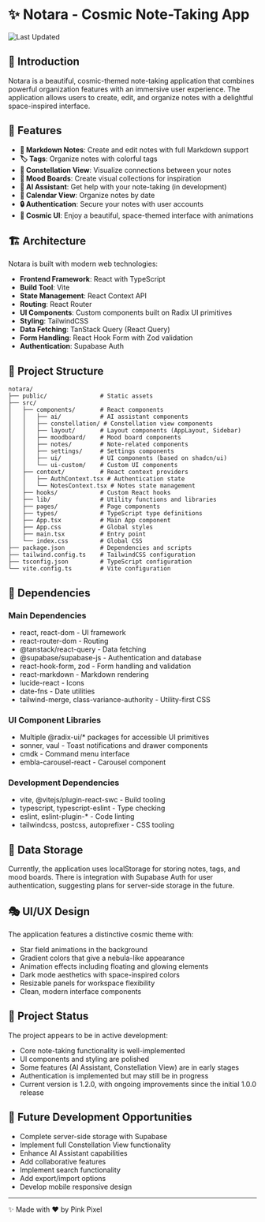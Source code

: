 # ✨ Notara - Cosmic Note-Taking App

![Last Updated](https://img.shields.io/badge/Last%20Updated-May%209%2C%202025-blueviolet)

## 🌌 Introduction

Notara is a beautiful, cosmic-themed note-taking application that combines powerful organization features with an immersive user experience. The application allows users to create, edit, and organize notes with a delightful space-inspired interface.

## 🚀 Features

- **📝 Markdown Notes**: Create and edit notes with full Markdown support
- **🏷️ Tags**: Organize notes with colorful tags
- **🌠 Constellation View**: Visualize connections between your notes
- **🎨 Mood Boards**: Create visual collections for inspiration
- **🤖 AI Assistant**: Get help with your note-taking (in development)
- **📅 Calendar View**: Organize notes by date
- **🔒 Authentication**: Secure your notes with user accounts
- **🌃 Cosmic UI**: Enjoy a beautiful, space-themed interface with animations

## 🏗️ Architecture

Notara is built with modern web technologies:

- **Frontend Framework**: React with TypeScript
- **Build Tool**: Vite
- **State Management**: React Context API
- **Routing**: React Router
- **UI Components**: Custom components built on Radix UI primitives
- **Styling**: TailwindCSS
- **Data Fetching**: TanStack Query (React Query)
- **Form Handling**: React Hook Form with Zod validation
- **Authentication**: Supabase Auth

## 📂 Project Structure

```
notara/
├── public/               # Static assets
├── src/
│   ├── components/       # React components
│   │   ├── ai/           # AI assistant components
│   │   ├── constellation/ # Constellation view components
│   │   ├── layout/       # Layout components (AppLayout, Sidebar)
│   │   ├── moodboard/    # Mood board components
│   │   ├── notes/        # Note-related components
│   │   ├── settings/     # Settings components
│   │   ├── ui/           # UI components (based on shadcn/ui)
│   │   └── ui-custom/    # Custom UI components
│   ├── context/          # React context providers
│   │   ├── AuthContext.tsx # Authentication state
│   │   └── NotesContext.tsx # Notes state management
│   ├── hooks/            # Custom React hooks
│   ├── lib/              # Utility functions and libraries
│   ├── pages/            # Page components
│   ├── types/            # TypeScript type definitions
│   ├── App.tsx           # Main App component
│   ├── App.css           # Global styles
│   ├── main.tsx          # Entry point
│   └── index.css         # Global CSS
├── package.json          # Dependencies and scripts
├── tailwind.config.ts    # TailwindCSS configuration
├── tsconfig.json         # TypeScript configuration
└── vite.config.ts        # Vite configuration
```

## 🔌 Dependencies

### Main Dependencies

- react, react-dom - UI framework
- react-router-dom - Routing
- @tanstack/react-query - Data fetching
- @supabase/supabase-js - Authentication and database
- react-hook-form, zod - Form handling and validation
- react-markdown - Markdown rendering
- lucide-react - Icons
- date-fns - Date utilities
- tailwind-merge, class-variance-authority - Utility-first CSS

### UI Component Libraries

- Multiple @radix-ui/* packages for accessible UI primitives
- sonner, vaul - Toast notifications and drawer components
- cmdk - Command menu interface
- embla-carousel-react - Carousel component

### Development Dependencies

- vite, @vitejs/plugin-react-swc - Build tooling
- typescript, typescript-eslint - Type checking
- eslint, eslint-plugin-* - Code linting
- tailwindcss, postcss, autoprefixer - CSS tooling

## 💾 Data Storage

Currently, the application uses localStorage for storing notes, tags, and mood boards. There is integration with Supabase Auth for user authentication, suggesting plans for server-side storage in the future.

## 🎭 UI/UX Design

The application features a distinctive cosmic theme with:

- Star field animations in the background
- Gradient colors that give a nebula-like appearance
- Animation effects including floating and glowing elements
- Dark mode aesthetics with space-inspired colors
- Resizable panels for workspace flexibility
- Clean, modern interface components

## 🚧 Project Status

The project appears to be in active development:

- Core note-taking functionality is well-implemented
- UI components and styling are polished
- Some features (AI Assistant, Constellation View) are in early stages
- Authentication is implemented but may still be in progress
- Current version is 1.2.0, with ongoing improvements since the initial 1.0.0 release

## 🔮 Future Development Opportunities

- Complete server-side storage with Supabase
- Implement full Constellation View functionality
- Enhance AI Assistant capabilities
- Add collaborative features
- Implement search functionality
- Add export/import options
- Develop mobile responsive design

---

✨ Made with ❤️ by Pink Pixel